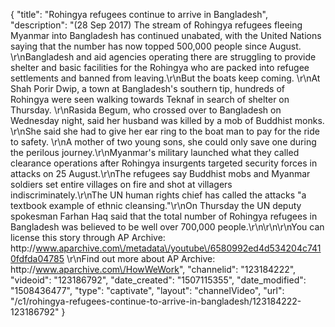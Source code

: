{
    "title": "Rohingya refugees continue to arrive in Bangladesh",
    "description": "(28 Sep 2017) The stream of Rohingya refugees fleeing Myanmar into Bangladesh has continued unabated, with the United Nations saying that the number has now topped 500,000 people since August. \r\nBangladesh and aid agencies operating there are struggling to provide shelter and basic facilities for the Rohingya who are packed into refugee settlements and banned from leaving.\r\nBut the boats keep coming. \r\nAt Shah Porir Dwip, a town at Bangladesh's southern tip, hundreds of Rohingya were seen walking towards Teknaf in search of shelter on Thursday. \r\nRasida Begum, who crossed over to Bangladesh on Wednesday night, said her husband was killed by a mob of Buddhist monks. \r\nShe said she had to give her ear ring to the boat man to pay for the ride to safety. \r\nA mother of two young sons, she could only save one during the perilous journey.\r\nMyanmar's military launched what they called clearance operations after Rohingya insurgents targeted security forces in attacks on 25 August.\r\nThe refugees say Buddhist mobs and Myanmar soldiers set entire villages on fire and shot at villagers indiscriminately.\r\nThe UN human rights chief has called the attacks \"a textbook example of ethnic cleansing.\"\r\nOn Thursday the UN deputy spokesman Farhan Haq said that the total number of Rohingya refugees in Bangladesh was believed to be well over 700,000 people.\r\n\r\n\r\nYou can license this story through AP Archive: http:\/\/www.aparchive.com\/metadata\/youtube\/6580992ed4d534204c7410fdfda04785 \r\nFind out more about AP Archive: http:\/\/www.aparchive.com\/HowWeWork",
    "channelid": "123184222",
    "videoid": "123186792",
    "date_created": "1507115355",
    "date_modified": "1508436477",
    "type": "captivate",
    "layout": "channelVideo",
    "url": "\/c1\/rohingya-refugees-continue-to-arrive-in-bangladesh\/123184222-123186792"
}